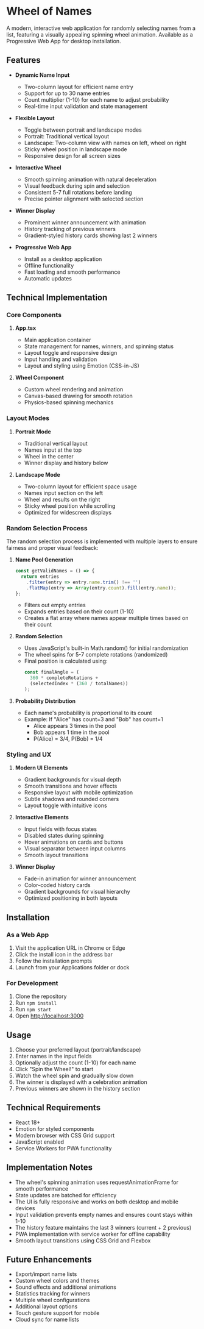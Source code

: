 # Wheel of Names

A modern, interactive web application for randomly selecting names from a list, featuring a visually appealing spinning wheel animation. Available as a Progressive Web App for desktop installation.

## Features

- **Dynamic Name Input**
  - Two-column layout for efficient name entry
  - Support for up to 30 name entries
  - Count multiplier (1-10) for each name to adjust probability
  - Real-time input validation and state management

- **Flexible Layout**
  - Toggle between portrait and landscape modes
  - Portrait: Traditional vertical layout
  - Landscape: Two-column view with names on left, wheel on right
  - Sticky wheel position in landscape mode
  - Responsive design for all screen sizes

- **Interactive Wheel**
  - Smooth spinning animation with natural deceleration
  - Visual feedback during spin and selection
  - Consistent 5-7 full rotations before landing
  - Precise pointer alignment with selected section

- **Winner Display**
  - Prominent winner announcement with animation
  - History tracking of previous winners
  - Gradient-styled history cards showing last 2 winners

- **Progressive Web App**
  - Install as a desktop application
  - Offline functionality
  - Fast loading and smooth performance
  - Automatic updates

## Technical Implementation

### Core Components

1. **App.tsx**
   - Main application container
   - State management for names, winners, and spinning status
   - Layout toggle and responsive design
   - Input handling and validation
   - Layout and styling using Emotion (CSS-in-JS)

2. **Wheel Component**
   - Custom wheel rendering and animation
   - Canvas-based drawing for smooth rotation
   - Physics-based spinning mechanics

### Layout Modes

1. **Portrait Mode**
   - Traditional vertical layout
   - Names input at the top
   - Wheel in the center
   - Winner display and history below

2. **Landscape Mode**
   - Two-column layout for efficient space usage
   - Names input section on the left
   - Wheel and results on the right
   - Sticky wheel position while scrolling
   - Optimized for widescreen displays

### Random Selection Process

The random selection process is implemented with multiple layers to ensure fairness and proper visual feedback:

1. **Name Pool Generation**
   ```typescript
   const getValidNames = () => {
     return entries
       .filter(entry => entry.name.trim() !== '')
       .flatMap(entry => Array(entry.count).fill(entry.name));
   };
   ```
   - Filters out empty entries
   - Expands entries based on their count (1-10)
   - Creates a flat array where names appear multiple times based on their count

2. **Random Selection**
   - Uses JavaScript's built-in Math.random() for initial randomization
   - The wheel spins for 5-7 complete rotations (randomized)
   - Final position is calculated using:
     ```javascript
     const finalAngle = (
       360 * completeRotations + 
       (selectedIndex * (360 / totalNames))
     );
     ```

3. **Probability Distribution**
   - Each name's probability is proportional to its count
   - Example: If "Alice" has count=3 and "Bob" has count=1
     - Alice appears 3 times in the pool
     - Bob appears 1 time in the pool
     - P(Alice) = 3/4, P(Bob) = 1/4

### Styling and UX

1. **Modern UI Elements**
   - Gradient backgrounds for visual depth
   - Smooth transitions and hover effects
   - Responsive layout with mobile optimization
   - Subtle shadows and rounded corners
   - Layout toggle with intuitive icons

2. **Interactive Elements**
   - Input fields with focus states
   - Disabled states during spinning
   - Hover animations on cards and buttons
   - Visual separator between input columns
   - Smooth layout transitions

3. **Winner Display**
   - Fade-in animation for winner announcement
   - Color-coded history cards
   - Gradient backgrounds for visual hierarchy
   - Optimized positioning in both layouts

## Installation

### As a Web App
1. Visit the application URL in Chrome or Edge
2. Click the install icon in the address bar
3. Follow the installation prompts
4. Launch from your Applications folder or dock

### For Development
1. Clone the repository
2. Run `npm install`
3. Run `npm start`
4. Open [http://localhost:3000](http://localhost:3000)

## Usage

1. Choose your preferred layout (portrait/landscape)
2. Enter names in the input fields
3. Optionally adjust the count (1-10) for each name
4. Click "Spin the Wheel!" to start
5. Watch the wheel spin and gradually slow down
6. The winner is displayed with a celebration animation
7. Previous winners are shown in the history section

## Technical Requirements

- React 18+
- Emotion for styled components
- Modern browser with CSS Grid support
- JavaScript enabled
- Service Workers for PWA functionality

## Implementation Notes

- The wheel's spinning animation uses requestAnimationFrame for smooth performance
- State updates are batched for efficiency
- The UI is fully responsive and works on both desktop and mobile devices
- Input validation prevents empty names and ensures count stays within 1-10
- The history feature maintains the last 3 winners (current + 2 previous)
- PWA implementation with service worker for offline capability
- Smooth layout transitions using CSS Grid and Flexbox

## Future Enhancements

- Export/import name lists
- Custom wheel colors and themes
- Sound effects and additional animations
- Statistics tracking for winners
- Multiple wheel configurations
- Additional layout options
- Touch gesture support for mobile
- Cloud sync for name lists
